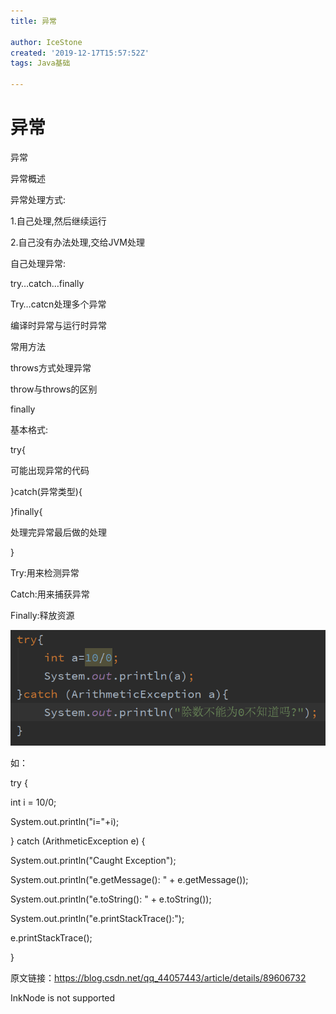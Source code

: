 ```yaml
---
title: 异常

author: IceStone
created: '2019-12-17T15:57:52Z'
tags: Java基础

---
```


# 异常

异常

异常概述

异常处理方式:

1.自己处理,然后继续运行

2.自己没有办法处理,交给JVM处理

自己处理异常:

try…catch…finally

Try…catcn处理多个异常

编译时异常与运行时异常

常用方法

throws方式处理异常

throw与throws的区别

finally

基本格式:

try{

可能出现异常的代码

}catch(异常类型){

}finally{

处理完异常最后做的处理

}

Try:用来检测异常

Catch:用来捕获异常

Finally:释放资源

![](images/eb57f1ca-5ec1-4b13-bb46-292857a1de12.png) 

如：

try {

int i = 10/0;

System.out.println("i="+i);

} catch (ArithmeticException e) {

System.out.println("Caught Exception");

System.out.println("e.getMessage(): " + e.getMessage());

System.out.println("e.toString(): " + e.toString());

System.out.println("e.printStackTrace():");

e.printStackTrace();

}

原文链接：https://blog.csdn.net/qq_44057443/article/details/89606732


InkNode is not supported